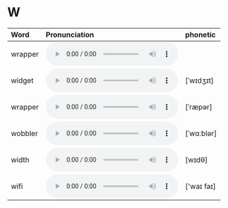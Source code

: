 
# W

| Word  | Pronunciation | phonetic |
| :-- | :-- | :-- |
| wrapper | <audio src="/awesome-pronunciation/public/audio/wrapper.mp3" controls="controls" controlslist="nodownload"></audio> |  |
| widget | <audio src="/awesome-pronunciation/public/audio/widget.mp3" controls="controls" controlslist="nodownload"></audio> | [ˈwɪdʒɪt] |
| wrapper | <audio src="/awesome-pronunciation/public/audio/wrapper.mp3" controls="controls" controlslist="nodownload"></audio> | [ˈræpər] |
| wobbler | <audio src="/awesome-pronunciation/public/audio/wobbler.mp3" controls="controls" controlslist="nodownload"></audio> | [ˈwɑːblər] |
| width | <audio src="/awesome-pronunciation/public/audio/width.mp3" controls="controls" controlslist="nodownload"></audio> | [wɪdθ] |
| wifi | <audio src="/awesome-pronunciation/public/audio/wifi.mp3" controls="controls" controlslist="nodownload"></audio> | ['waɪ faɪ] |

